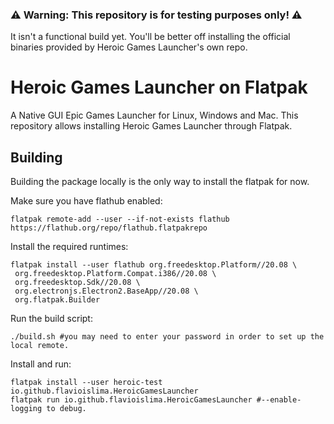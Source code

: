 ### ⚠️ Warning: This repository is for testing purposes only! ⚠️

It isn't a functional build yet. You'll be better off installing the official binaries provided by Heroic Games Launcher's own repo.

# Heroic Games Launcher on Flatpak
A Native GUI Epic Games Launcher for Linux, Windows and Mac. This repository allows installing Heroic Games Launcher through Flatpak.

## Building
Building the package locally is the only way to install the flatpak for now.

Make sure you have flathub enabled:
```
flatpak remote-add --user --if-not-exists flathub https://flathub.org/repo/flathub.flatpakrepo
```

Install the required runtimes:
```
flatpak install --user flathub org.freedesktop.Platform//20.08 \
 org.freedesktop.Platform.Compat.i386//20.08 \
 org.freedesktop.Sdk//20.08 \
 org.electronjs.Electron2.BaseApp//20.08 \
 org.flatpak.Builder
```

Run the build script:
```
./build.sh #you may need to enter your password in order to set up the local remote.
```

Install and run:
```
flatpak install --user heroic-test io.github.flavioislima.HeroicGamesLauncher
flatpak run io.github.flavioislima.HeroicGamesLauncher #--enable-logging to debug.
```